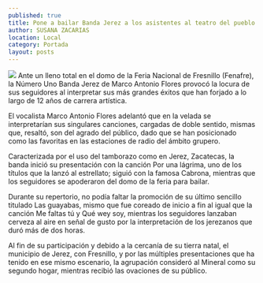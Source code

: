 ```yaml
---
published: true
title: Pone a bailar Banda Jerez a los asistentes al teatro del pueblo
author: SUSANA ZACARIAS
location: Local
category: Portada
layout: posts
---
```


![](http://i.imgur.com/IHe0MgSm.jpg)
Ante un lleno total en el domo de la Feria Nacional de Fresnillo (Fenafre), la Número Uno Banda Jerez de Marco Antonio Flores provocó la locura de sus seguidores al interpretar sus más grandes éxitos que han forjado a lo largo de 12 años de carrera artística.

El vocalista Marco Antonio Flores adelantó que en la velada se interpretarían sus singulares canciones, cargadas de doble sentido, mismas que, resaltó, son del agrado del público, dado que se han posicionado como las favoritas en las estaciones de radio del ámbito grupero.

Caracterizada por el uso del tamborazo como en Jerez, Zacatecas, la banda inició su presentación con la canción Por una lágrima, uno de los títulos que la lanzó al estrellato; siguió con la famosa Cabrona, mientras que los seguidores se apoderaron del domo de la feria para bailar.

Durante su repertorio, no podía faltar la promoción de su último sencillo titulado Las guayabas, mismo que fue coreado de inicio a fin al igual que la canción Me faltas tú y Qué wey soy, mientras los seguidores lanzaban cerveza al aire en señal de gusto por la interpretación de los jerezanos que duró más de dos horas.

Al fin de su participación y debido a la cercanía de su tierra natal, el municipio de Jerez, con Fresnillo, y por las múltiples presentaciones que ha tenido en ese mismo escenario, la agrupación consideró al Mineral como su segundo hogar, mientras recibió las ovaciones de su público.
